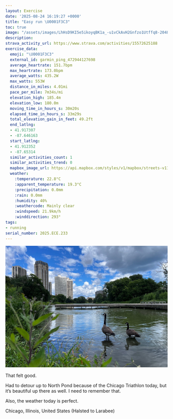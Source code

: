 ```yaml
---
layout: Exercise
date: '2025-08-24 16:19:27 +0000'
title: "Easy run \U0001F3C3"
toc: true
image: "/assets/images/LhHsD9KI5e5ikoyqBK1a_-u1vCkAvH2Gnfzo1Utffq8-2048x1536.jpg.jpeg"
description:
strava_activity_url: https://www.strava.com/activities/15572625188
exercise_data:
  emoji: "\U0001F3C3"
  external_id: garmin_ping_472944127698
  average_heartrate: 151.7bpm
  max_heartrate: 173.0bpm
  average_watts: 435.2W
  max_watts: 553W
  distance_in_miles: 4.01mi
  pace_per_mile: 7m34s/mi
  elevation_high: 185.4m
  elevation_low: 180.0m
  moving_time_in_hours_s: 30m20s
  elapsed_time_in_hours_s: 33m29s
  total_elevation_gain_in_feet: 49.2ft
  end_latlng:
  - 41.917307
  - -87.646163
  start_latlng:
  - 41.912352
  - -87.65314
  similar_activities_count: 1
  similar_activities_trend: 0
  mapbox_image_url: https://api.mapbox.com/styles/v1/mapbox/streets-v11/static/path-5+787af2-1.0(%7Dgy~Ffm~uO%40eCDw%40A%7DAE%7D%40%40eBGwBDUFcCM%7DEJ_B%40o%40KkC%40u%40Ae%40%40uCC%7DA%40y%40CMcCHCAAKCq%40EG%3F%7DBC%7D%40HmBAs%40GyAAaDBwAIw%40%40%7B%40AIGEEIIk%40D_ACkABu%40AeECc%40B_BEaBJ%7DA%40oBG_BQo%40FU%40o%40JaA%3F%5DIgAEOMSECMCo%40DQDON%5DL%5DTMBYAS%40q%40LMCCCAqAQUIU%3FOHOK%5BM%7B%40WqACEKEuARKIKA_%40%40MBYNCD%3FH%40f%40OjADp%40Hj%40ALEJa%40NSL%5DLGHO%60%40MHACIJ%5BGk%40RG%3FMQOKE%3FEBm%40z%40MDIHIRCVCDM%3FYMQq%40Q%5Bi%40e%40k%40Cg%40%40m%40%5BY%40WMKDQAYH_%40GWIK%3F%5DNKAQIOMCGEUO%5DOQMEcAPw%40Pe%40PkAReA%5EoA%5EYL%5DLIF%3FJBBXBICM%3FQIM%3FaDnAQLWVKCMBYNMN_%40Ri%40r%40e%40XSROH%5DDgBx%40ORONCNALJh%40Bj%40C~%40%3FFGLmAj%40a%40FKb%40QF%5DZQBMASGe%40SK%3FOBWNW%60%40Qn%40GLs%40b%40Y%5CWnAC%5CDPLLb%40R%60%40Hf%40DLAL%40f%40n%40PH%5EAbADDAf%40c%40n%40sA%5EwANUb%40W~%40a%40hAgALQl%40a%40d%40ONMTmA%40KNB%60%40AZKRAf%40WP%3FbAMZK%60%40Bj%40A%60%40BZERE%5COJA%7C%40%40PBXATDh%40Al%40Jd%40Ex%40BDLBb%40DpAAh%40Hb%40B%5CIP%40tFZHA%7CB%40T%3FjA%40Z%40hCHHP%40DAhAAXEb%40BNGbAIdABBJBjAEdADl%40Qf%40%40TNRDR%3F%7C%40Dv%40Az%40%40bCC%7C%40%40n%40CbAFxDHz%40%40p%40HrAHj%40N%40),pin-s-s+e5b22e(-87.65156,41.91375),pin-s-f+89ae00(-87.64620999999995,41.919919999999976)/auto/800x800?access_token=pk.eyJ1Ijoiam9zaGJlY2ttYW4iLCJhIjoiY205eWR2aDd1MWZ6djJrbXc4a3M0bWZleiJ9.XiG9OWkNcZk2QzjJbxLB4A
  weather:
    :temperature: 22.8°C
    :apparent_temperature: 19.3°C
    :precipitation: 0.0mm
    :rain: 0.0mm
    :humidity: 40%
    :weathercode: Mainly clear
    :windspeed: 21.9km/h
    :winddirection: 293°
tags:
- running
serial_number: 2025.ECE.233
---
```

![Easy run](/assets/images/LhHsD9KI5e5ikoyqBK1a_-u1vCkAvH2Gnfzo1Utffq8-2048x1536.jpg.jpeg)

That felt good. 

Had to detour up to North Pond because of the Chicago Triathlon today, but it’s beautiful up there as well. I need to remember that. 

Also, the weather today is perfect.

Chicago, Illinois, United States (Halsted to Larabee)
